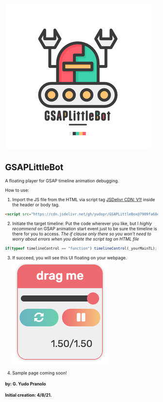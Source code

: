 ![Robot](https://github.com/yudopr/GSAPLittleBot/blob/main/img/robot-new.png?raw=true)

# GSAPLittleBot
A floating player for GSAP timeline animation debugging.<br>

How to use:<br>
1. Import the JS file from the HTML via script tag [JSDelivr CDN: V1!](https://cdn.jsdelivr.net/gh/yudopr/GSAPLittleBox@7909fa68e6504335e8210132f6eb7b33d2b89d80/gsapDebug.js) inside the header or body tag.<br>

```HTML
<script src="https://cdn.jsdelivr.net/gh/yudopr/GSAPLittleBox@7909fa68e6504335e8210132f6eb7b33d2b89d80/gsapDebug.js" type="text/javascript"></script>
```

2. Initiate the target timeline: Put the code wherever you like, but I _highly recommend_ on GSAP animation start event just to be sure the timeline is there for you to access. _The if clause only there so you won't need to worry about errors when you delete the script tag on HTML file_<br>

```javascript
if(typeof timelineControl == "function") timelineControl(_yourMainTL);
```

3. If succeed, you will see this UI floating on your webpage.<br>
![Image of GSAPLittleBot](https://raw.githubusercontent.com/yudopr/GSAPLittleBot/main/img/GSAPLittleBot.v1.png)

4. Sample page coming soon!


#### by: G. Yudo Pranolo
#### Initial creation: 4/8/21.
